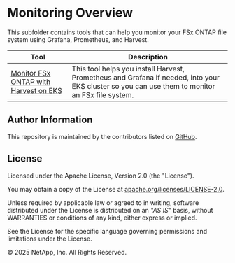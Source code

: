 # Monitoring Overview
This subfolder contains tools that can help you monitor your FSx ONTAP file system using Grafana, Prometheus, and Harvest.

| Tool | Description |
| --- | --- |
| [Monitor FSx ONTAP with Harvest on EKS](/Monitoring/Grafana/Monitor-FSxN-with-Harvest-on-EKS) | This tool helps you install Harvest, Prometheus and Grafana if needed, into your EKS cluster so you can use them to monitor an FSx file system. |

## Author Information

This repository is maintained by the contributors listed on [GitHub](https://github.com/NetApp/FSx-ONTAP-utils/graphs/contributors).

## License

Licensed under the Apache License, Version 2.0 (the "License").

You may obtain a copy of the License at [apache.org/licenses/LICENSE-2.0](http://www.apache.org/licenses/LICENSE-2.0).

Unless required by applicable law or agreed to in writing, software distributed under the License is distributed on an _"AS IS"_ basis, without WARRANTIES or conditions of any kind, either express or implied.

See the License for the specific language governing permissions and limitations under the License.

© 2025 NetApp, Inc. All Rights Reserved.
